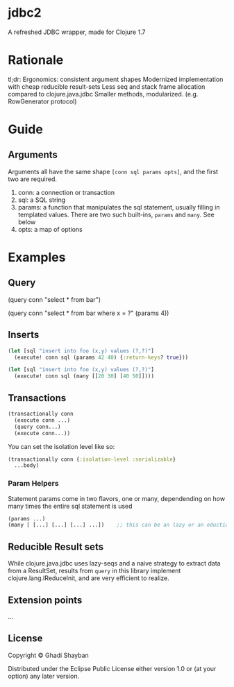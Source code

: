 # jdbc2

A refreshed JDBC wrapper, made for Clojure 1.7

# Rationale

tl;dr:
Ergonomics: consistent argument shapes
Modernized implementation with cheap reducible result-sets
Less seq and stack frame allocation compared to clojure.java.jdbc
Smaller methods, modularized. (e.g. RowGenerator protocol)

# Guide

## Arguments

Arguments all have the same shape `[conn sql params opts]`, and the first two are required.

1. conn:  a connection or transaction
2. sql:   a SQL string
3. params: a function that manipulates the sql statement, usually filling in templated values.
  There are two such built-ins, `params` and `many`. See below
4. opts: a map of options

# Examples

## Query
(query conn "select * from bar")

(query conn "select * from bar where x = ?" (params 4))

## Inserts

```clj
(let [sql "insert into foo (x,y) values (?,?)"]
  (execute! conn sql (params 42 40) {:return-keys? true}))

(let [sql "insert into foo (x,y) values (?,?)"]
  (execute! conn sql (many [[20 30] [40 50]])))
```

## Transactions
```clj
(transactionally conn
  (execute conn ...)
  (query conn...)
  (execute conn...))
```

You can set the isolation level like so:
```clj
(transactionally conn {:isolation-level :serializable}
  ...body)
```

### Param Helpers

Statement params come in two flavors, one or many, dependending on
how many times the entire sql statement is used

```clj
(params ...)
(many [ [...] [...] [...] ...])    ;; this can be an lazy or an eduction too
```

## Reducible Result sets

While clojure.java.jdbc uses lazy-seqs and a naive strategy to extract data from a ResultSet,
results from `query` in this library implement clojure.lang.IReduceInit, and are very efficient
to realize.

## Extension points
...


## License

Copyright © Ghadi Shayban

Distributed under the Eclipse Public License either version 1.0 or (at
your option) any later version.
